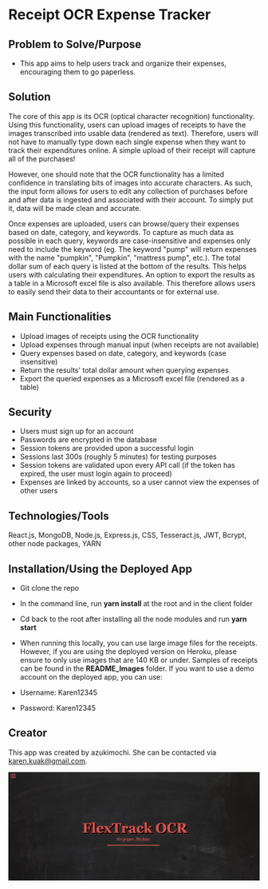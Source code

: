# Receipt OCR Expense Tracker

## Problem to Solve/Purpose

* This app aims to help users track and organize their expenses, encouraging them to go paperless. 

## Solution

The core of this app is its OCR (optical character recognition) functionality.  Using this functionality, users can upload images of receipts to have the images transcribed into usable data (rendered as text).  Therefore, users will not have to manually type down each single expense when they want to track their expenditures online. A simple upload of their receipt will capture all of the purchases!  

However, one should note that the OCR functionality has a limited confidence in translating bits of images into accurate characters.  As such, the input form allows for users to edit any collection of purchases before and after data is ingested and associated with their account. To simply put it, data will be made clean and accurate.

Once expenses are uploaded, users can browse/query their expenses based on date, category, and keywords.  To capture as much data as possible in each query, keywords are case-insensitive and expenses only need to include the keyword (eg. The keyword "pump" will return expenses with the name "pumpkin", "Pumpkin", "mattress pump", etc.).  The total dollar sum of each query is listed at the bottom of the results.  This helps users with calculating their expenditures.  An option to export the results as a table in a Microsoft excel file is also available.  This therefore allows users to easily send their data to their accountants or for external use. 

## Main Functionalities

* Upload images of receipts using the OCR functionality 
* Upload expenses through manual input (when receipts are not available)
* Query expenses based on date, category, and keywords (case insensitive)
* Return the results' total dollar amount when querying expenses 
* Export the queried expenses as a Microsoft excel file (rendered as a table)

## Security

* Users must sign up for an account 
* Passwords are encrypted in the database 
* Session tokens are provided upon a successful login 
* Sessions last 300s (roughly 5 minutes) for testing purposes
* Session tokens are validated upon every API call (if the token has expired, the user must login again to proceed)
* Expenses are linked by accounts, so a user cannot view the expenses of other users 

## Technologies/Tools

React.js, MongoDB, Node.js, Express.js, CSS, Tesseract.js, JWT, Bcrypt, other node packages, YARN

## Installation/Using the Deployed App 

* Git clone the repo
* In the command line, run **yarn install** at the root and in the client folder
* Cd back to the root after installing all the node modules and run **yarn start**
* When running this locally, you can use large image files for the receipts.  However, if you are using the deployed version on Heroku, please ensure to only use images that are 140 KB or under.  Samples of receipts can be found in the **README_Images** folder.  If you want to use a demo account on the deployed app, you can use:

* Username: Karen12345
* Password: Karen12345

## Creator

This app was created by azukimochi.  She can be contacted via karen.kuak@gmail.com.

![Screenshot](./README_Images/screenshot1.png)



